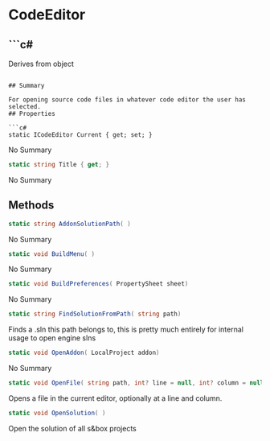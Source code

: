 # CodeEditor

## ```c#
Derives from object
```

## Summary

For opening source code files in whatever code editor the user has selected.
## Properties

```c#
static ICodeEditor Current { get; set; } 
```
No Summary
```c#
static string Title { get; } 
```
No Summary
## Methods

```c#
static string AddonSolutionPath( ) 
```
No Summary
```c#
static void BuildMenu( ) 
```
No Summary
```c#
static void BuildPreferences( PropertySheet sheet) 
```
No Summary
```c#
static string FindSolutionFromPath( string path) 
```
Finds a .sln this path belongs to, this is pretty much entirely for internal usage to open engine slns
```c#
static void OpenAddon( LocalProject addon) 
```
No Summary
```c#
static void OpenFile( string path, int? line = null, int? column = null) 
```
Opens a file in the current editor, optionally at a line and column.
```c#
static void OpenSolution( ) 
```
Open the solution of all s&box projects
